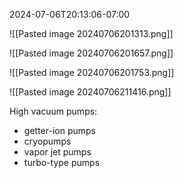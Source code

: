 

2024-07-06T20:13:06-07:00

![[Pasted image 20240706201313.png]]

![[Pasted image 20240706201657.png]]

![[Pasted image 20240706201753.png]]

![[Pasted image 20240706211416.png]]

High vacuum pumps:
- getter-ion pumps
- cryopumps
- vapor jet pumps
- turbo-type pumps



